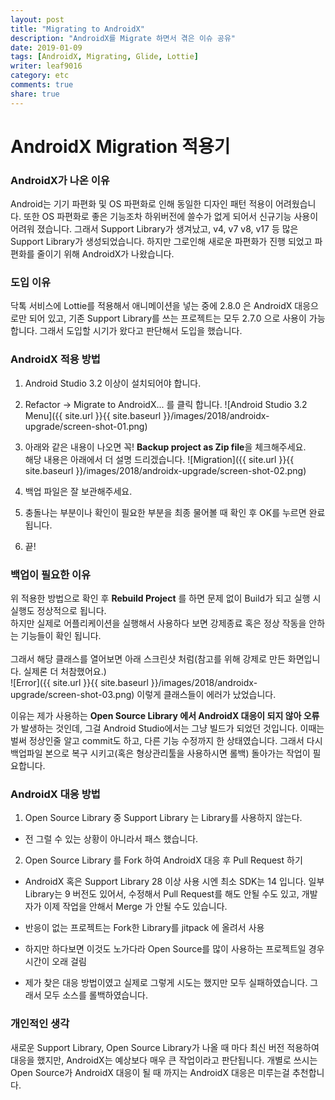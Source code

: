 ```yaml
---
layout: post
title: "Migrating to AndroidX"
description: "AndroidX를 Migrate 하면서 겪은 이슈 공유"
date: 2019-01-09
tags: [AndroidX, Migrating, Glide, Lottie]
writer: leaf9016
category: etc
comments: true
share: true
---
```


# AndroidX Migration 적용기

###  AndroidX가 나온 이유

Android는 기기 파편화 및 OS 파편화로 인해 동일한 디자인 패턴 적용이 어려웠습니다.  또한 OS 파편화로 좋은 기능조차 하위버전에 쓸수가 없게 되어서 신규기능 사용이 어려워 졌습니다.
그래서 Support Library가 생겨났고, v4, v7 v8, v17 등 많은 Support Library가 생성되었습니다.
하지만 그로인해 새로운 파편화가 진행 되었고 파편화를 줄이기 위해 AndroidX가 나왔습니다.

### 도입 이유

닥톡 서비스에 Lottie를 적용해서 애니메이션을 넣는 중에 2.8.0 은 AndroidX 대응으로만 되어 있고, 기존 Support Library를 쓰는 프로젝트는 모두 2.7.0 으로 사용이 가능합니다.
그래서 도입할 시기가 왔다고 판단해서 도입을 했습니다.

### AndroidX 적용 방법

1. Android Studio 3.2 이상이 설치되어야 합니다.

2. Refactor -> Migrate to AndroidX... 를 클릭 합니다.
![Android Studio 3.2 Menu]({{ site.url }}{{ site.baseurl }}/images/2018/androidx-upgrade/screen-shot-01.png)

3. 아래와 같은 내용이 나오면 꼭! **Backup project as Zip file**을 체크해주세요.<br />해당 내용은 아래에서 더 설명 드리겠습니다.
![Migration]({{ site.url }}{{ site.baseurl }}/images/2018/androidx-upgrade/screen-shot-02.png)

4. 백업 파일은 잘 보관해주세요.

5. 충돌나는 부분이나 확인이 필요한 부분을 최종 물어볼 때 확인 후 OK를 누르면 완료 됩니다.

6. 끝!

### 백업이 필요한 이유

위 적용한 방법으로 확인 후 **Rebuild Project** 를 하면 문제 없이 Build가 되고 실행 시 실행도 정상적으로 됩니다.<br />
하지만 실제로 어플리케이션을 실행해서 사용하다 보면 강제종료 혹은 정상 작동을 안하는 기능들이 확인 됩니다.<br/>
<br/>
그래서 해당 클래스를 열어보면 아래 스크린샷 처럼(참고를 위해 강제로 만든 화면입니다. 실제론 더 처참했어요.)
<br/>
![Error]({{ site.url }}{{ site.baseurl }}/images/2018/androidx-upgrade/screen-shot-03.png)
이렇게 클래스들이 에러가 났었습니다.

이유는 제가 사용하는 **Open Source Library 에서 AndroidX 대응이 되지 않아 오류**가 발생하는 것인데, 그걸 Android Studio에서는 그냥 빌드가 되었던 것입니다.
이때는 벌써 정상인줄 알고 commit도 하고, 다른 기능 수정까지 한 상태였습니다. 그래서 다시 백업파일 본으로 복구 시키고(혹은 형상관리툴을 사용하시면 롤백) 돌아가는 작업이 필요합니다.

### AndroidX 대응 방법

1. Open Source Library 중 Support Library 는 Library를 사용하지 않는다.
  * 전 그럴 수 있는 상황이 아니라서 패스 했습니다.

2. Open Source Library 를 Fork 하여 AndroidX 대응 후 Pull Request 하기
  * AndroidX 혹은 Support Library 28 이상 사용 시엔 최소 SDK는 14 입니다.  일부 Library는 9 버전도 있어서, 수정해서 Pull Request를 해도 안될 수도 있고, 개발자가 이제 작업을 안해서 Merge 가 안될 수도 있습니다.
  * 반응이 없는 프로젝트는 Fork한 Library를  jitpack 에 올려서 사용
  * 하지만 하다보면 이것도 노가다라 Open Source를 많이 사용하는 프로젝트일 경우 시간이 오래 걸림

* 제가 찾은 대응 방법이였고 실제로 그렇게 시도는 했지만 모두 실패하였습니다. 그래서 모두 소스를 롤백하였습니다.

### 개인적인 생각

새로운 Support Library, Open Source Library가 나올 때 마다 최신 버전 적용하여 대응을 했지만, AndroidX는 예상보다 매우 큰 작업이라고 판단됩니다.  개별로 쓰시는 Open Source가 AndroidX 대응이 될 때 까지는 AndroidX 대응은 미루는걸 추천합니다.

